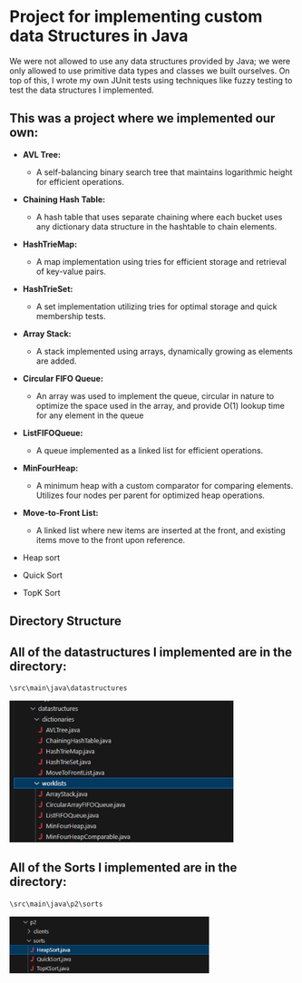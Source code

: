 # Project for implementing custom data Structures in Java

We were not allowed to use any data structures provided by Java; we were only allowed to use primitive data types and classes we built ourselves. On top of this, I wrote my own JUnit tests using techniques like fuzzy testing to test the data structures I implemented.

## This was a project where we implemented our own:

- **AVL Tree:**
  - A self-balancing binary search tree that maintains logarithmic height for efficient operations.

- **Chaining Hash Table:**
  - A hash table that uses separate chaining where each bucket uses any dictionary data structure in the hashtable to chain elements.

- **HashTrieMap:**
  - A map implementation using tries for efficient storage and retrieval of key-value pairs.

- **HashTrieSet:**
  - A set implementation utilizing tries for optimal storage and quick membership tests.

- **Array Stack:**
  - A stack implemented using arrays, dynamically growing as elements are added.

- **Circular FIFO Queue:**
  - An array was used to implement the queue, circular in nature to optimize the space used in the array, and provide O(1) lookup time for any element in the queue

- **ListFIFOQueue:**
  - A queue implemented as a linked list for efficient operations.

- **MinFourHeap:**
  - A minimum heap with a custom comparator for comparing elements. Utilizes four nodes per parent for optimized heap operations.

- **Move-to-Front List:**
  - A linked list where new items are inserted at the front, and existing items move to the front upon reference.
- Heap sort
- Quick Sort
- TopK Sort


## Directory Structure

## All of the datastructures I implemented are in the directory: 
```bash
\src\main\java\datastructures
```


<p float="left">
  <img src="files.png?raw=true" height="250">
</p>

## All of the Sorts I implemented are in the directory: 
```bash
\src\main\java\p2\sorts
```
<p float="left">
  <img src="files2.png?raw=true" height="100">
</p>


